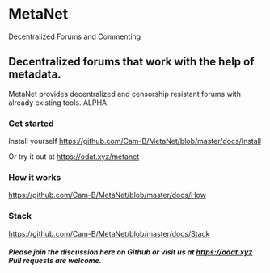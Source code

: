 # MetaNet
Decentralized Forums and Commenting

## Decentralized forums that work with the help of metadata.
MetaNet provides decentralized and censorship resistant forums with already existing tools.
ALPHA

### Get started

Install yourself
https://github.com/Cam-B/MetaNet/blob/master/docs/Install

Or try it out at
https://odat.xyz/metanet


### How it works
https://github.com/Cam-B/MetaNet/blob/master/docs/How

### Stack
https://github.com/Cam-B/MetaNet/blob/master/docs/Stack


##### Please join the discussion here on Github or visit us at https://odat.xyz Pull requests are welcome.






